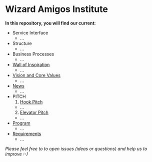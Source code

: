 # Wizard Amigos Institute

**In this repository, you will find our current:**
* Service Interface
  * ...
* Structure
  * ...
* Business Processes
  * ...
* [Wall of Inspiration](CONTENT/wallofinspiration.markdown)
  * ...
* [Vision and Core Values](CONTENT/visionandvalues.markdown)
  * ...
* [News](CONTENT/news.markdown)
  * ...
* PITCH
  1. [Hook Pitch](hooks.md)
    * ...
  2. [Elevator Pitch](CONTENT/pitch.markdown)
    * ...
* [Program](CONTENT/program.markdown)
  * ...
* [Requirements](CONTENT/requirements.markdown)
  * ...

*Please feel free to to open issues (ideas or questions) and help us to improve :-)*
